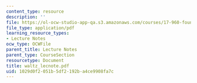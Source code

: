 ```yaml
---
content_type: resource
description: ''
file: https://ol-ocw-studio-app-qa.s3.amazonaws.com/courses/17-960-foundations-of-political-science-fall-2004/1029d0f2051b5df2192ba4ce9908fa7c_waltz_lecnote.pdf
file_type: application/pdf
learning_resource_types:
- Lecture Notes
ocw_type: OCWFile
parent_title: Lecture Notes
parent_type: CourseSection
resourcetype: Document
title: waltz_lecnote.pdf
uid: 1029d0f2-051b-5df2-192b-a4ce9908fa7c
---
```

